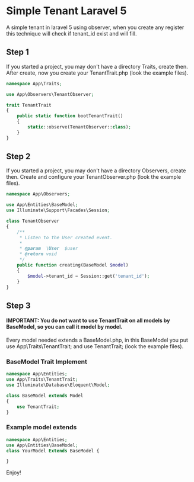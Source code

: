 # Simple Tenant Laravel 5
A simple tenant in laravel 5 using observer, when you create any register this technique will check if tenant_id exist and will fill.

## Step 1
If you started a project, you may don't have a directory Traits, create then. After create, now you create your TenantTrait.php (look the example files).

```php
namespace App\Traits;

use App\Observers\TenantObserver;

trait TenantTrait
{
    public static function bootTenantTrait()
    {
        static::observe(TenantObserver::class);
    }
}
```

## Step 2
If you started a project, you may don't have a directory Observers, create then. Create and configure your TenantObserver.php (look the example files).

```php
namespace App\Observers;

use App\Entities\BaseModel;
use Illuminate\Support\Facades\Session;

class TenantObserver
{
    /**
     * Listen to the User created event.
     *
     * @param  \User  $user
     * @return void
     */
    public function creating(BaseModel $model)
    {
        $model->tenant_id = Session::get('tenant_id');
    }
}
```

## Step 3
#### IMPORTANT: You do not want to use TenantTrait on all models by BaseModel, so you can call it model by model.

Every model needed extends a BaseModel.php, in this BaseModel you put use App\Traits\TenantTrait; and use TenantTrait; (look the example files).

### BaseModel Trait Implement

```php
namespace App\Entities;
use App\Traits\TenantTrait;
use Illuminate\Database\Eloquent\Model;

class BaseModel extends Model
{
    use TenantTrait;
}
```

### Example model extends
```php
namespace App\Entities;
use App\Entities\BaseModel;
class YourModel Extends BaseModel {

}
```

Enjoy!
